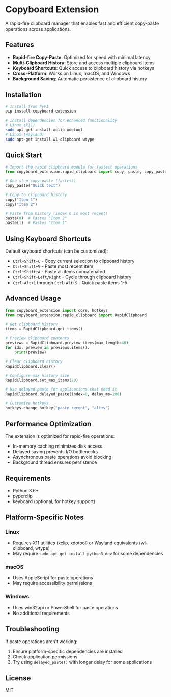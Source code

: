 # Copyboard Extension

A rapid-fire clipboard manager that enables fast and efficient copy-paste operations across applications.

## Features

- **Rapid-fire Copy-Paste**: Optimized for speed with minimal latency
- **Multi-Clipboard History**: Store and access multiple clipboard items
- **Keyboard Shortcuts**: Quick access to clipboard history via hotkeys
- **Cross-Platform**: Works on Linux, macOS, and Windows
- **Background Saving**: Automatic persistence of clipboard history

## Installation

```bash
# Install from PyPI
pip install copyboard-extension

# Install dependencies for enhanced functionality
# Linux (X11)
sudo apt-get install xclip xdotool
# Linux (Wayland)
sudo apt-get install wl-clipboard wtype
```

## Quick Start

```python
# Import the rapid clipboard module for fastest operations
from copyboard_extension.rapid_clipboard import copy, paste, copy_paste

# One-step copy-paste (fastest)
copy_paste("Quick text")

# Copy to clipboard history
copy("Item 1")
copy("Item 2")

# Paste from history (index 0 is most recent)
paste(0)  # Pastes "Item 2"
paste(1)  # Pastes "Item 1"
```

## Using Keyboard Shortcuts

Default keyboard shortcuts (can be customized):

- `Ctrl+Shift+C` - Copy current selection to clipboard history
- `Ctrl+Shift+V` - Paste most recent item 
- `Ctrl+Shift+A` - Paste all items concatenated
- `Ctrl+Shift+Left/Right` - Cycle through clipboard history
- `Ctrl+Alt+1` through `Ctrl+Alt+5` - Quick paste items 1-5

## Advanced Usage

```python
from copyboard_extension import core, hotkeys
from copyboard_extension.rapid_clipboard import RapidClipboard

# Get clipboard history
items = RapidClipboard.get_items()

# Preview clipboard contents
previews = RapidClipboard.preview_items(max_length=40)
for idx, preview in previews.items():
    print(preview)

# Clear clipboard history
RapidClipboard.clear()

# Configure max history size
RapidClipboard.set_max_items(20)

# Use delayed paste for applications that need it
RapidClipboard.delayed_paste(index=0, delay_ms=200)

# Customize hotkeys
hotkeys.change_hotkey("paste_recent", "alt+v")
```

## Performance Optimization

The extension is optimized for rapid-fire operations:
- In-memory caching minimizes disk access
- Delayed saving prevents I/O bottlenecks
- Asynchronous paste operations avoid blocking
- Background thread ensures persistence

## Requirements

- Python 3.6+
- pyperclip
- keyboard (optional, for hotkey support)

## Platform-Specific Notes

### Linux
- Requires X11 utilities (xclip, xdotool) or Wayland equivalents (wl-clipboard, wtype)
- May require `sudo apt-get install python3-dev` for some dependencies

### macOS
- Uses AppleScript for paste operations
- May require accessibility permissions

### Windows
- Uses win32api or PowerShell for paste operations
- No additional requirements

## Troubleshooting

If paste operations aren't working:
1. Ensure platform-specific dependencies are installed
2. Check application permissions
3. Try using `delayed_paste()` with longer delay for some applications

## License

MIT 